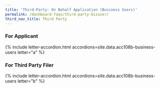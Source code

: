```yaml
---
title: 'Third-Party: On Behalf Application (Business Users)'
permalink: /dashboard-faqs/third-party-bizuser/
third_nav_title: Third Party
---
```


### For Applicant

{% include letter-accordion.html accordions=site.data.acc108b-business-users letter="a" %}

### For Third Party Filer

{% include letter-accordion.html accordions=site.data.acc108b-business-users letter="b" %}
